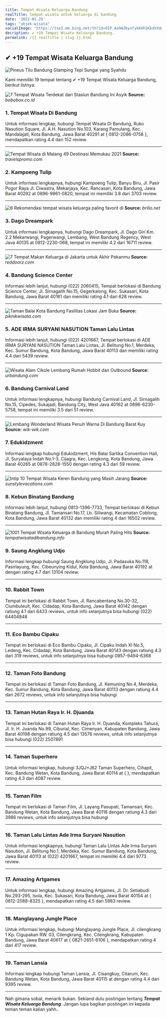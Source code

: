 ```yaml
---
title: Tempat Wisata Keluarga Bandung
realTitle: tempat wisata untuk keluarga di bandung
date: '2022-01-25'
tags: "objek-wisata"
socialImage: "https://tse3.mm.bing.net/th?id=OIP.Aa9AZbynfykKHhSKkdVXdgHaJQ&amp;pid=15.1"
decription: ✔ +19 Tempat Wisata Keluarga Bandung.
permalink: /{{ realTitle | slug }}.html
---
```


## ✔ +19 Tempat Wisata Keluarga Bandung

![Pineus Tilu Bandung Glamping Tepi Sungai yang Syahdu](https://petualang.travelingyuk.com/uploads/2021/07/Pinus-Tilu-Bandung-608x760.jpg)



Kami memiliki 19 tempat tentang ✔ +19 Tempat Wisata Keluarga Bandung, berikut listnya:



![7 Tempat Wisata Terdekat dari Stasiun Bandung Ini Asyik ](https://tse2.mm.bing.net/th?id=OIP.l8O4fyazJUAGXZ4grTZfiwHaEJ&amp;pid=15.1)
**Source:** _bobobox.co.id_


### 1. Tempat Wisata Di Bandung



Untuk informasi lengkap, hubungi Tempat Wisata Di Bandung, Ruko Nasution Square, Jl. A.H. Nasution No.103, Karang Pamulang, Kec. Mandalajati, Kota Bandung, Jawa Barat 40291 at { 0812-2086-0758 }, mendapatkan rating 4.4 dari 152 review.

---


![Tempat Wisata di Malang 49 Destinasi Memukau 2021 ](https://tse1.mm.bing.net/th?id=OIP.ZhnR_0mS68v58BdPGQwS1QHaFj&amp;pid=15.1)
**Source:** _travelspromo.com_


### 2. Kampoeng Tulip



Untuk informasi lengkapnya, hubungi Kampoeng Tulip, Banyu Biru, Jl. Pasir Pogor Raya Jl. Ciwastra, Mekarjaya, Kec. Rancasari, Kota Bandung, Jawa Barat 40292 at 0896-9961-0820, tempat ini memiliki 3.8 dari 3703 review.

---


![6 Rekomendasi tempat wisata keluarga paling favorit di ](https://tse1.mm.bing.net/th?id=OIP.663f93pJWaRnihqzBQ39QwHaEK&amp;pid=15.1)
**Source:** _brilio.net_


### 3. Dago Dreampark



Untuk informasi lengkapnya, hubungi Dago Dreampark, Jl. Dago Giri Km. 2.2 Mekarwangi, Pagerwangi, Lembang, West Bandung Regency, West Java 40135 at 0812-2230-068, tempat ini memiliki 4.2 dari 16711 review.

---


![7 Tempat Makan Keluarga di Jakarta untuk Akhir Pekanmu ](https://tse3.mm.bing.net/th?id=OIP.Lt7wei0u8fJv1Dzg3ZIs3AHaDi&amp;pid=15.1)
**Source:** _reddoorz.com_


### 4. Bandung Science Center



Informasi lebih lanjut, hubungi (022) 2060415, Tempat berlokasi di Bandung Science Center, Jl. Sirnagalih No.15, Gegerkalong, Kec. Sukasari, Kota Bandung, Jawa Barat 40161 dan memiliki rating 4.1 dari 628 review.

---


![Taman Balai Kota Bandung Fasilitas Lokasi Jam Buka](https://tse3.mm.bing.net/th?id=OIP.MzoM4LTdXzaFJl7ciLrwEgHaDt&amp;pid=15.1)
**Source:** _piknikwisata.com_


### 5. ADE IRMA SURYANI NASUTION Taman Lalu Lintas



Informasi lebih lanjut, hubungi (022) 4201667, Tempat berlokasi di ADE IRMA SURYANI NASUTION Taman Lalu Lintas, Jl. Belitung No.1, Merdeka, Kec. Sumur Bandung, Kota Bandung, Jawa Barat 40113 dan memiliki rating 4.4 dari 5439 review.

---


![Wisata Alam Cikole Lembang  Rumah Hobbit dan Outbound](https://tse3.mm.bing.net/th?id=OIP.dFUgQjrHq5M3aulusRq3ZAHaEW&amp;pid=15.1)
**Source:** _urbandung.com_


### 6. Bandung Carnival Land



Untuk informasi lengkapnya, hubungi Bandung Carnival Land, Jl. Sirnagalih No.15, Cipedes, Sukajadi, Bandung City, West Java 40162 at 0896-6230-5758, tempat ini memiliki 3.5 dari 51 review.

---


![Lembang Wonderland Wisata Penuh Warna Di Bandung Barat  Kuy](https://tse3.mm.bing.net/th?id=OIP.fFBjFWY65Kx-iCQZzVjdzQHaEY&amp;pid=15.1)
**Source:** _wik-wik.com_


### 7. Edukidzment



Informasi lengkap hubungi Edukidzment, His Balai Sartika Convention Hall, Jl. Suryalaya Indah No.1-3, Cijagra, Kec. Lengkong, Kota Bandung, Jawa Barat 40265 at 0878-2828-1550 dengan rating 4.3 dari 59 review.

---


![Intip 10 Tempat Wisata Keren Bandung yang Masih Jarang ](https://tse4.mm.bing.net/th?id=OIP.4J6ZkQGAV4CF1J8zV_945wHaFI&amp;pid=15.1)
**Source:** _sunstylevacations.com_


### 8. Kebun Binatang Bandung



Informasi lebih lanjut, hubungi 0813-1396-7733, Tempat berlokasi di Kebun Binatang Bandung, Jl. Tamansari No.17, Lb. Siliwangi, Kecamatan Coblong, Kota Bandung, Jawa Barat 40132 dan memiliki rating 4 dari 16502 review.

---


![1001 Tempat Wisata Keluarga di Bandung Murah  Paling Hits](https://tse3.mm.bing.net/th?id=OIP.0cQKmd4AIRr09LxIWyTJrwHaD1&amp;pid=15.1)
**Source:** _tempatwisatadibandung.info_


### 9. Saung Angklung Udjo



Informasi lengkap hubungi Saung Angklung Udjo, Jl. Padasuka No.118, Pasirlayung, Kec. Cibeunying Kidul, Kota Bandung, Jawa Barat 40192 at  dengan rating 4.7 dari 13104 review.

---


### 10. Rabbit Town



Tempat ini berlokasi di Rabbit Town, Jl. Rancabentang No.30-32, Ciumbuleuit, Kec. Cidadap, Kota Bandung, Jawa Barat 40142 dengan ratiung 4.1 dari 6433 reviews, untuk info selanjutnya bisa hubungi (022) 64404848

---


### 11. Eco Bambu Cipaku



Tempat ini berlokasi di Eco Bambu Cipaku, Jl. Cipaku Indah XI No.5, Ledeng, Kec. Cidadap, Kota Bandung, Jawa Barat 40143 dengan ratiung 4.3 dari 319 reviews, untuk info selanjutnya bisa hubungi 0857-9494-6368

---


### 12. Taman Foto Bandung



Tempat ini berlokasi di Taman Foto Bandung, Jl. Kemuning No.4, Merdeka, Kec. Sumur Bandung, Kota Bandung, Jawa Barat 40113 dengan ratiung 4.4 dari 2672 reviews, untuk info selanjutnya bisa hubungi 

---


### 13. Taman Hutan Raya Ir. H. Djuanda



Tempat ini berlokasi di Taman Hutan Raya Ir. H. Djuanda, Kompleks Tahura, Jl. Ir. H. Juanda No.99, Ciburial, Kec. Cimenyan, Kabupaten Bandung, Jawa Barat 40198 dengan ratiung 4.5 dari 13576 reviews, untuk info selanjutnya bisa hubungi (022) 2507891

---


### 14. Taman Superhero



Untuk informasi lengkap, hubungi 3JQJ+J62 Taman Superhero, Cihapit, Kec. Bandung Wetan, Kota Bandung, Jawa Barat 40114 at {  }, mendapatkan rating 4.3 dari 4087 review.

---


### 15. Taman Film



Tempat ini berlokasi di Taman Film, Jl. Layang Pasupati, Tamansari, Kec. Bandung Wetan, Kota Bandung, Jawa Barat 40116 dengan ratiung 4.3 dari 3986 reviews, untuk info selanjutnya bisa hubungi 

---


### 16. Taman Lalu Lintas Ade Irma Suryani Nasution



Untuk informasi lengkapnya, hubungi Taman Lalu Lintas Ade Irma Suryani Nasution, Jl. Belitung No.1, Merdeka, Kec. Sumur Bandung, Kota Bandung, Jawa Barat 40113 at (022) 4201667, tempat ini memiliki 4.4 dari 9773 review.

---


### 17. Amazing Artgames



Untuk informasi lengkap, hubungi Amazing Artgames, Jl. Dr. Setiabudi No.293-295, Isola, Kec. Sukasari, Kota Bandung, Jawa Barat 40154 at { 0812-2088-8325 }, mendapatkan rating 4.5 dari 5983 review.

---


### 18. Manglayang Jungle Place



Untuk informasi lengkap, hubungi Manglayang Jungle Place, Jl. cilengkrang 1 Kp. Cigupakan RW. 03, Cilengkrang, Kec. Cilengkrang, Kabupaten Bandung, Jawa Barat 40617 at { 0821-2651-6106 }, mendapatkan rating 4 dari 417 review.

---


### 19. Taman Lansia



Informasi lengkap hubungi Taman Lansia, Jl. Cisangkuy, Citarum, Kec. Bandung Wetan, Kota Bandung, Jawa Barat 40115 at  dengan rating 4.4 dari 9395 review.

---









Nah gimana sobat, menarik bukan. Sekiand dulu postingan tentang ***Tempat Wisata Keluarga Bandung***. Jangan lupa bagikan postingan ini kepada teman teman kalian yahh..
